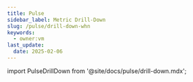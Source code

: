 ```yaml
---
title: Pulse
sidebar_label: Metric Drill-Down
slug: /pulse/drill-down-whn
keywords:
  - owner:vm
last_update:
  date: 2025-02-06
---
```


import PulseDrillDown from '@site/docs/pulse/drill-down.mdx';
 
<PulseDrillDown />
